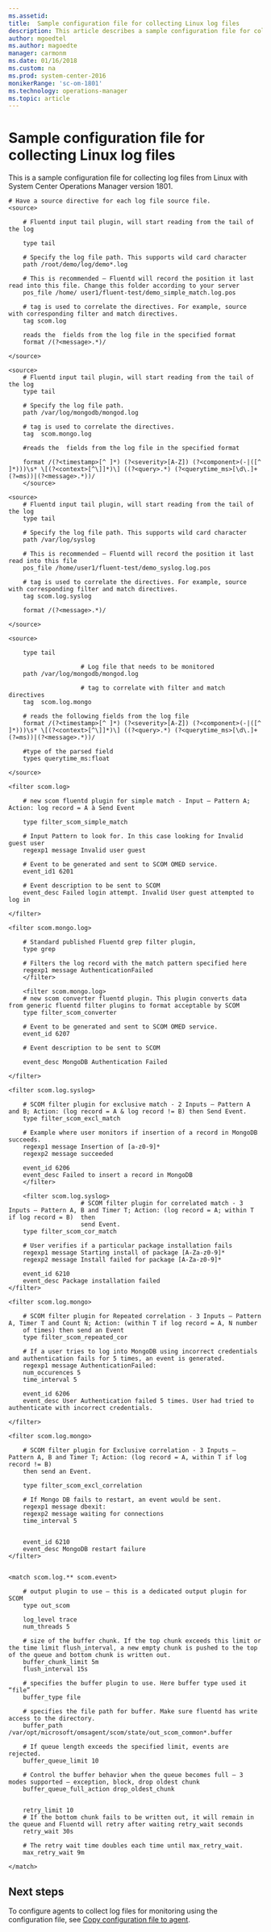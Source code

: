 ```yaml
---
ms.assetid: 
title:  Sample configuration file for collecting Linux log files
description: This article describes a sample configuration file for collecting Linux log files on Linux in System Center Operations Manager 1801.    
author: mgoedtel
ms.author: magoedte
manager: carmonm
ms.date: 01/16/2018
ms.custom: na
ms.prod: system-center-2016
monikerRange: 'sc-om-1801'
ms.technology: operations-manager
ms.topic: article
---
```


# Sample configuration file for collecting Linux log files
This is a sample configuration file for collecting log files from Linux with System Center Operations Manager version 1801.

    # Have a source directive for each log file source file.
    <source>

        # Fluentd input tail plugin, will start reading from the tail of the log

        type tail

        # Specify the log file path. This supports wild card character
        path /root/demo/log/demo*.log
        
        # This is recommended – Fluentd will record the position it last read into this file. Change this folder according to your server
        pos_file /home/ user1/fluent-test/demo_simple_match.log.pos
        
        # tag is used to correlate the directives. For example, source with corresponding filter and match directives. 
        tag scom.log
        
        reads the  fields from the log file in the specified format
        format /(?<message>.*)/

    </source>
    
    <source>
        # Fluentd input tail plugin, will start reading from the tail of the log
        type tail

        # Specify the log file path. 
        path /var/log/mongodb/mongod.log

        # tag is used to correlate the directives.
        tag  scom.mongo.log

        #reads the  fields from the log file in the specified format

        format /(?<timestamp>[^ ]*) (?<severity>[A-Z]) (?<component>(-|([^ ]*)))\s* \[(?<context>[^\]]*)\] ((?<query>.*) (?<querytime_ms>[\d\.]+(?=ms))|(?<message>.*))/
        </source>

    <source>
        # Fluentd input tail plugin, will start reading from the tail of the log
        type tail
    
        # Specify the log file path. This supports wild card character
        path /var/log/syslog
    
        # This is recommended – Fluentd will record the position it last read into this file
        pos_file /home/user1/fluent-test/demo_syslog.log.pos
    
        # tag is used to correlate the directives. For example, source with corresponding filter and match directives. 
        tag scom.log.syslog
        
        format /(?<message>.*)/
    
    </source>
    
    <source>
                    
        type tail

                        # Log file that needs to be monitored
        path /var/log/mongodb/mongod.log

                        # tag to correlate with filter and match directives
        tag  scom.log.mongo

        # reads the following fields from the log file
        format /(?<timestamp>[^ ]*) (?<severity>[A-Z]) (?<component>(-|([^ ]*)))\s* \[(?<context>[^\]]*)\] ((?<query>.*) (?<querytime_ms>[\d\.]+(?=ms))|(?<message>.*))/
        
        #type of the parsed field
        types querytime_ms:float

    </source>
    
    <filter scom.log>

        # new scom fluentd plugin for simple match - Input – Pattern A;  Action: log record = A à Send Event

        type filter_scom_simple_match

        # Input Pattern to look for. In this case looking for Invalid guest user
        regexp1 message Invalid user guest 

        # Event to be generated and sent to SCOM OMED service.
        event_id1 6201

        # Event description to be sent to SCOM
        event_desc Failed login attempt. Invalid User guest attempted to log in
    
    </filter>
    
    <filter scom.mongo.log>

        # Standard published Fluentd grep filter plugin,
        type grep

        # Filters the log record with the match pattern specified here
        regexp1 message AuthenticationFailed
        </filter>

        <filter scom.mongo.log>
        # new scom converter fluentd plugin. This plugin converts data from generic fluentd filter plugins to format acceptable by SCOM
        type filter_scom_converter

        # Event to be generated and sent to SCOM OMED service.
        event_id 6207

        # Event description to be sent to SCOM

        event_desc MongoDB Authentication Failed
        
    </filter>

    <filter scom.log.syslog>

        # SCOM filter plugin for exclusive match - 2 Inputs – Pattern A and B; Action: (log record = A & log record != B) then Send Event.
        type filter_scom_excl_match
        
        # Example where user monitors if insertion of a record in MongoDB succeeds.
        regexp1 message Insertion of [a-z0-9]*
        regexp2 message succeeded

        event_id 6206
        event_desc Failed to insert a record in MongoDB
        </filter>
        
        <filter scom.log.syslog>
                        # SCOM filter plugin for correlated match - 3 Inputs – Pattern A, B and Timer T; Action: (log record = A; within T if log record = B)  then 
                        send Event.
        type filter_scom_cor_match

        # User verifies if a particular package installation fails
        regexp1 message Starting install of package [A-Za-z0-9]*
        regexp2 message Install failed for package [A-Za-z0-9]*

        event_id 6210
        event_desc Package installation failed
    </filter>
    
    <filter scom.log.mongo>
                    
        # SCOM filter plugin for Repeated correlation - 3 Inputs – Pattern A, Timer T and Count N; Action: (within T if log record = A, N number 
        of times) then send an Event
        type filter_scom_repeated_cor

        # If a user tries to log into MongoDB using incorrect credentials and authentication fails for 5 times, an event is generated.
        regexp1 message AuthenticationFailed:
        num_occurences 5
        time_interval 5

        event_id 6206
        event_desc User Authentication failed 5 times. User had tried to authenticate with incorrect credentials.
        
    </filter>
    
    <filter scom.log.mongo>
                    
        # SCOM filter plugin for Exclusive correlation - 3 Inputs – Pattern A, B and Timer T; Action: (log record = A, within T if log record != B)   
        then send an Event.

        type filter_scom_excl_correlation
        
        # If Mongo DB fails to restart, an event would be sent. 
        regexp1 message dbexit:
        regexp2 message waiting for connections
        time_interval 5

        
        event_id 6210
        event_desc MongoDB restart failure
    </filter>
    
    
    <match scom.log.** scom.event>

        # output plugin to use – this is a dedicated output plugin for SCOM
        type out_scom

        log_level trace
        num_threads 5

        # size of the buffer chunk. If the top chunk exceeds this limit or the time limit flush_interval, a new empty chunk is pushed to the top of the queue and bottom chunk is written out.
        buffer_chunk_limit 5m
        flush_interval 15s

        # specifies the buffer plugin to use. Here buffer type used it “file”
        buffer_type file

        # specifies the file path for buffer. Make sure fluentd has write access to the directory.
        buffer_path /var/opt/microsoft/omsagent/scom/state/out_scom_common*.buffer

        # If queue length exceeds the specified limit, events are rejected.
        buffer_queue_limit 10
        
        # Control the buffer behavior when the queue becomes full – 3 modes supported – exception, block, drop oldest chunk
        buffer_queue_full_action drop_oldest_chunk
        

        retry_limit 10
        # If the bottom chunk fails to be written out, it will remain in the queue and Fluentd will retry after waiting retry_wait seconds
        retry_wait 30s

        # The retry wait time doubles each time until max_retry_wait.
        max_retry_wait 9m

    </match>

## Next steps

To configure agents to collect log files for monitoring using the configuration file, see [Copy configuration file to agent](manage-linux-logfiles.md#copy-configuration-file-to-agent).